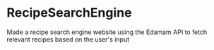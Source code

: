 # RecipeSearchEngine
Made a recipe search engine website using the Edamam API to fetch relevant recipes based on the user's input
